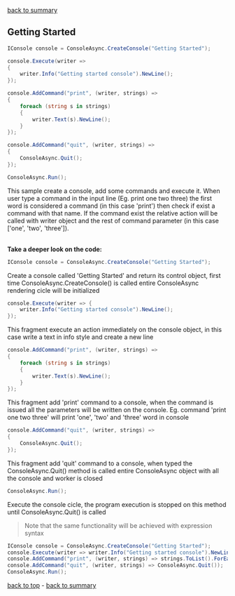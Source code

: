 [back to summary](summary.md)

Getting Started
------------------------------------------------------------------------
```c#
IConsole console = ConsoleAsync.CreateConsole("Getting Started");

console.Execute(writer =>
{
	writer.Info("Getting started console").NewLine();
});

console.AddCommand("print", (writer, strings) =>
{
	foreach (string s in strings)
	{
		writer.Text(s).NewLine();
	}
});

console.AddCommand("quit", (writer, strings) =>
{
	ConsoleAsync.Quit();
});

ConsoleAsync.Run();
```

This sample create a console, add some commands and execute it. When user type a command in the input line (Eg. print one two three) the first word is considered a command (in this case 'print') then check if exist a command with that name.
If the command exist the relative action will be called with writer object and the rest of command parameter (in this case ['one', 'two', 'three']).<br /><br />
 
 
**Take a deeper look on the code:**
 
```c#
IConsole console = ConsoleAsync.CreateConsole("Getting Started");
```
Create a console called 'Getting Started' and return its control object, first time ConsoleAsync.CreateConsole() is called entire ConsoleAsync rendering cicle will be initialized
 
```c#
console.Execute(writer => {
	writer.Info("Getting started console").NewLine();
});
```
This fragment execute an action immediately on the console object, in this case write a text in info style and create a new line
 
```c#
console.AddCommand("print", (writer, strings) =>
{
	foreach (string s in strings)
	{
		writer.Text(s).NewLine();
	}
});
```
This fragment add 'print' command to a console, when the command is issued all the parameters will be written on the console.
Eg. command 'print one two three' will print 'one', 'two' and 'three' word in console
 
```c#
console.AddCommand("quit", (writer, strings) =>
{
	ConsoleAsync.Quit();
});
```
This fragment add 'quit' command to a console, when typed the ConsoleAsync.Quit() method is called entire ConsoleAsync object with all the console and worker is closed
 
```c#
ConsoleAsync.Run();
```
Execute the console cicle, the program execution is stopped on this method until ConsoleAsync.Quit() is called
>Note that the same functionality will be achieved with expression syntax
 
```c#
IConsole console = ConsoleAsync.CreateConsole("Getting Started");
console.Execute(writer => writer.Info("Getting started console").NewLine());
console.AddCommand("print", (writer, strings) => strings.ToList().ForEach(s => writer.Text(s).NewLine()));
console.AddCommand("quit", (writer, strings) => ConsoleAsync.Quit());
ConsoleAsync.Run();
```
 
[back to top](#getting-started) - [back to summary](summary.md)